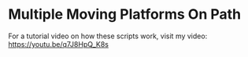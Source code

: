 # Multiple Moving Platforms On Path
For a tutorial video on how these scripts work, visit my video: https://youtu.be/q7J8HpQ_K8s
